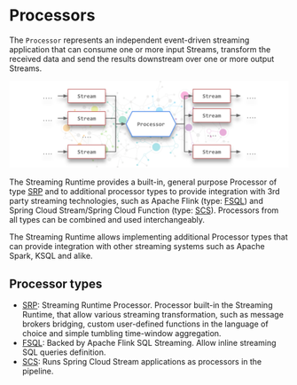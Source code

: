 # Processors

The `Processor` represents an independent event-driven streaming application that can consume one or more input Streams, transform the received data and send the results downstream over one or more output Streams. 

![Multi In/Out Processor](../../sr-multi-in-out-processor.svg)

The Streaming Runtime provides a built-in, general purpose Processor of type [SRP](srp/overview.md) and to additional processor types to provide integration with 3rd party streaming technologies, such as Apache Flink (type: [FSQL](fsql/overview.md)) and Spring Cloud Stream/Spring Cloud Function (type: [SCS](scs/overview.md)). 
Processors from all types can be combined and used interchangeably.

The Streaming Runtime allows implementing additional Processor types that can provide integration with other streaming systems such as Apache Spark, KSQL and alike.

## Processor types

- [SRP](srp/overview.md): Streaming Runtime Processor. Processor built-in the Streaming Runtime, that allow various streaming transformation, 
such as message brokers bridging, custom user-defined functions in the language of choice and simple tumbling time-window aggregation.
- [FSQL](fsql/overview.md): Backed by Apache Flink SQL Streaming. Allow inline streaming SQL queries definition.
- [SCS](scs/overview.md): Runs Spring Cloud Stream applications as processors in the pipeline.
